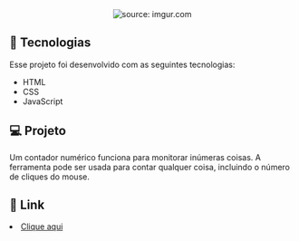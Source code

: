 
<div align="center">
  <img src="https://imgur.com/TRwdQx2.png" title="source: imgur.com" />
</div>

## 🧪 Tecnologias

Esse projeto foi desenvolvido com as seguintes tecnologias:

<ul>
  <li>HTML</li>
  
  <li>CSS</li>
  
  <li>JavaScript</li>
</ul>

## 💻 Projeto 
Um contador numérico funciona para monitorar inúmeras coisas. A ferramenta pode ser usada para contar qualquer coisa, incluindo o número de cliques do mouse.

## 🔗 Link

<li><a href="https://contadornumerico.vercel.app">Clique aqui</a></li>
